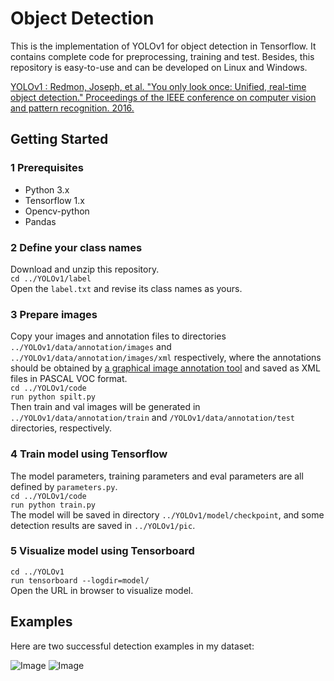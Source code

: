 # Object Detection
This is the implementation of YOLOv1 for object detection in Tensorflow. It contains complete code for preprocessing, training and test. Besides, this repository is easy-to-use and can be developed on Linux and Windows.  

[YOLOv1 : Redmon, Joseph, et al. "You only look once: Unified, real-time object detection." Proceedings of the IEEE conference on computer vision and pattern recognition. 2016.](https://arxiv.org/abs/1506.02640)

## Getting Started
### 1 Prerequisites  
* Python 3.x  
* Tensorflow 1.x   
* Opencv-python  
* Pandas  

### 2 Define your class names  
Download  and unzip this repository.  
`cd ../YOLOv1/label`  
Open the `label.txt` and revise its class names as yours.  

### 3 Prepare images  
Copy your images and annotation files to directories `../YOLOv1/data/annotation/images` and `../YOLOv1/data/annotation/images/xml` respectively, where the annotations should be obtained by [a graphical image annotation tool](https://github.com/tzutalin/labelImg) and  saved as XML files in PASCAL VOC format.  
`cd ../YOLOv1/code`  
`run python spilt.py`  
Then train and val images will be generated in  `../YOLOv1/data/annotation/train` and  `/YOLOv1/data/annotation/test` directories, respectively.  

### 4 Train model using Tensorflow  
The model parameters, training parameters and eval parameters are all defined by `parameters.py`.  
`cd ../YOLOv1/code`  
`run python train.py`  
The model will be saved in directory `../YOLOv1/model/checkpoint`, and some detection results are saved in `../YOLOv1/pic`. 
 
### 5 Visualize model using Tensorboard  
`cd ../YOLOv1`  
`run tensorboard --logdir=model/`   
Open the URL in browser to visualize model.  

## Examples  
Here are two successful detection examples in my dataset:   

![Image](https://github.com/xiaogangLi/tensorflow-MobilenetV2-YOLOv1/blob/master/YOLOv1/pic/example1.jpg)
![Image](https://github.com/xiaogangLi/tensorflow-MobilenetV2-YOLOv1/blob/master/YOLOv1/pic/example0.jpg)
